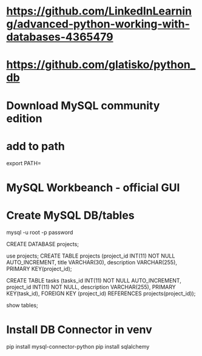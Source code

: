 # https://github.com/LinkedInLearning/advanced-python-working-with-databases-4365479
# https://github.com/glatisko/python_db

# Download MySQL community edition

# add to path
export PATH=

# MySQL Workbeanch - official GUI

# Create MySQL DB/tables

mysql -u root -p password

CREATE DATABASE projects;

use projects;
CREATE TABLE projects (project_id INT(11) NOT NULL AUTO_INCREMENT, title VARCHAR(30), description VARCHAR(255), PRIMARY KEY(project_id);

CREATE TABLE tasks (tasks_id INT(11) NOT NULL AUTO_INCREMENT, project_id INT(11) NOT NULL, description VARCHAR(255), PRIMARY KEY(task_id), FOREIGN KEY (project_id) REFERENCES projects(project_id));

show tables;


# Install DB Connector in venv
pip install mysql-connector-python
pip install sqlalchemy 






